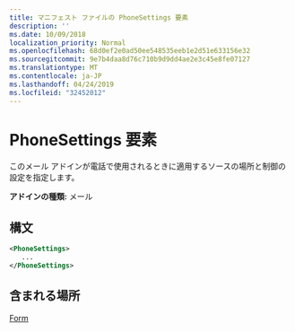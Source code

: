 ```yaml
---
title: マニフェスト ファイルの PhoneSettings 要素
description: ''
ms.date: 10/09/2018
localization_priority: Normal
ms.openlocfilehash: 68d0ef2e0ad50ee548535eeb1e2d51e633156e32
ms.sourcegitcommit: 9e7b4daa8d76c710b9d9dd4ae2e3c45e8fe07127
ms.translationtype: MT
ms.contentlocale: ja-JP
ms.lasthandoff: 04/24/2019
ms.locfileid: "32452012"
---
```

# <a name="phonesettings-element"></a>PhoneSettings 要素

このメール アドインが電話で使用されるときに適用するソースの場所と制御の設定を指定します。

**アドインの種類:** メール

## <a name="syntax"></a>構文

```XML
<PhoneSettings>
   ...
</PhoneSettings>
```

## <a name="contained-in"></a>含まれる場所

[Form](form.md)

